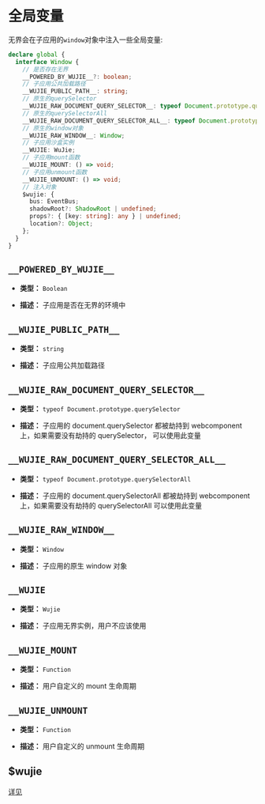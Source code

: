 # 全局变量

无界会在子应用的`window`对象中注入一些全局变量:

```typescript
declare global {
  interface Window {
    // 是否存在无界
    __POWERED_BY_WUJIE__?: boolean;
    // 子应用公共加载路径
    __WUJIE_PUBLIC_PATH__: string;
    // 原生的querySelector
    __WUJIE_RAW_DOCUMENT_QUERY_SELECTOR__: typeof Document.prototype.querySelector;
    // 原生的querySelectorAll
    __WUJIE_RAW_DOCUMENT_QUERY_SELECTOR_ALL__: typeof Document.prototype.querySelectorAll;
    // 原生的window对象
    __WUJIE_RAW_WINDOW__: Window;
    // 子应用沙盒实例
    __WUJIE: WuJie;
    // 子应用mount函数
    __WUJIE_MOUNT: () => void;
    // 子应用unmount函数
    __WUJIE_UNMOUNT: () => void;
    // 注入对象
    $wujie: {
      bus: EventBus;
      shadowRoot?: ShadowRoot | undefined;
      props?: { [key: string]: any } | undefined;
      location?: Object;
    };
  }
}
```

## `__POWERED_BY_WUJIE__`

- **类型：** `Boolean`

- **描述：** 子应用是否在无界的环境中

## `__WUJIE_PUBLIC_PATH__`

- **类型：** `string`

- **描述：** 子应用公共加载路径

## `__WUJIE_RAW_DOCUMENT_QUERY_SELECTOR__`

- **类型：** `typeof Document.prototype.querySelector`

- **描述：** 子应用的 document.querySelector 都被劫持到 webcomponent 上，如果需要没有劫持的 querySelector， 可以使用此变量

## `__WUJIE_RAW_DOCUMENT_QUERY_SELECTOR_ALL__`

- **类型：** `typeof Document.prototype.querySelectorAll`

- **描述：** 子应用的 document.querySelectorAll 都被劫持到 webcomponent 上，如果需要没有劫持的 querySelectorAll 可以使用此变量

## `__WUJIE_RAW_WINDOW__`

- **类型：** `Window`

- **描述：** 子应用的原生 window 对象


## `__WUJIE`

- **类型：** `Wujie`

- **描述：** 子应用无界实例，用户不应该使用

## `__WUJIE_MOUNT`

- **类型：** `Function`

- **描述：** 用户自定义的 mount 生命周期

## `__WUJIE_UNMOUNT`

- **类型：** `Function`

- **描述：** 用户自定义的 unmount 生命周期

## $wujie

[详见](/api/wujie.html#wujie)

